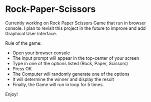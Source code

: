 # Rock-Paper-Scissors
Currently working on Rock Paper Scissors Game that run in browser console.
I plan to revisit this project in the future to improve and add Graphical User Interface.

Rule of the game:
- Open your browser console
- The input prompt will appear in the top-center of your screen
- Type in one of the options listed (Rock, Paper, Scissors)
- Press OK
- The Computer will randomly generate one of the options
- It will determine the winner and display the result
- Finally, the Game will run in loop for 5 times.

Enjoy!
